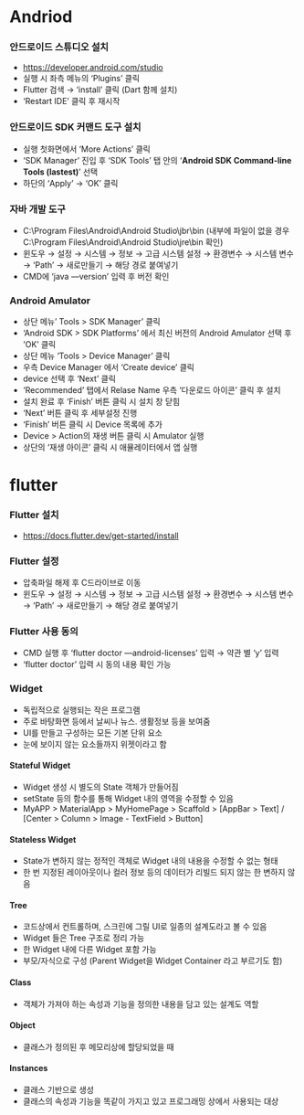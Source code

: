 # Andriod
### 안드로이드 스튜디오 설치
- https://developer.android.com/studio
- 실행 시 좌측 메뉴의 ‘Plugins’ 클릭
- Flutter 검색 → ‘install’ 클릭  (Dart 함께 설치)
- ‘Restart IDE’ 클릭 후 재시작

### 안드로이드 SDK 커맨드 도구 설치
- 실행 첫화면에서 ‘More Actions’ 클릭
- ‘SDK Manager’ 진입 후 ‘SDK Tools’ 탭 안의 ‘**Android SDK Command-line Tools (lastest)**’ 선택
- 하단의 ‘Apply’ → ‘OK’ 클릭

### 자바 개발 도구
 - C:\Program Files\Android\Android Studio\jbr\bin (내부에 파일이 없을 경우 C:\Program Files\Android\Android Studio\jre\bin 확인)
- 윈도우 → 설정 → 시스템 → 정보 → 고급 시스템 설정 → 환경변수 → 시스템 변수 → ‘Path’ → 새로만들기 → 해당 경로 붙여넣기  
- CMD에 ‘java —version’ 입력 후 버전 확인

### Android Amulator
- 상단 메뉴’ Tools > SDK Manager’ 클릭
- ‘Android SDK > SDK Platforms’ 에서 최신 버전의 Android Amulator 선택 후 ’OK’ 클릭
- 상단 메뉴 ‘Tools > Device Manager’ 클릭
- 우측 Device Manager 에서 ‘Create device’ 클릭
- device 선택 후 ‘Next’ 클릭
- ‘Recommended’ 탭에서 Relase Name 우측 ‘다운로드 아이콘’ 클릭 후 설치
- 설치 완료 후 ‘Finish’ 버튼 클릭 시 설치 창 닫힘
- ‘Next’ 버튼 클릭 후 세부설정 진행
- ‘Finish’ 버튼 클릭 시 Device 목록에 추가
- Device > Action의 재생 버튼 클릭 시 Amulator 실행
- 상단의 ‘재생 아이콘’ 클릭 시 애뮬레이터에서 앱 실행

# flutter

### Flutter 설치
- https://docs.flutter.dev/get-started/install

### Flutter 설정
- 압축파일 해제 후 C드라이브로 이동
- 윈도우 → 설정 → 시스템 → 정보 → 고급 시스템 설정 → 환경변수 → 시스템 변수 → ‘Path’ → 새로만들기 → 해당 경로 붙여넣기

### Flutter 사용 동의
- CMD 실행 후 ‘flutter doctor —android-licenses’ 입력 → 약관 별 ‘y’ 입력
- ‘flutter doctor’ 입력 시 동의 내용 확인 가능

### Widget
- 독립적으로 실행되는 작은 프로그램
- 주로 바탕화면 등에서 날씨나 뉴스. 생활정보 등을 보여줌
- UI를 만들고 구성하는 모든 기본 단위 요소
- 눈에 보이지 않는 요소들까지 위젯이라고 함

#### Stateful Widget
- Widget 생성 시 별도의 State 객체가 만들어짐
- setState 등의 함수를 통해 Widget 내의 영역을 수정할 수 있음
- MyAPP > MaterialApp > MyHomePage > Scaffold > [AppBar > Text] / [Center > Column > Image - TextField > Button]

#### Stateless Widget
- State가 변하지 않는 정적인 객체로 Widget 내의 내용을 수정할 수 없는 형태
- 한 번 지정된 레이아웃이나 컬러 정보 등의 데이터가 리빌드 되지 않는 한 변하지 않음

#### Tree
- 코드상에서 컨트롤하며, 스크린에 그릴 UI로 일종의 설계도라고 볼 수 있음
- Widget 들은 Tree 구조로 정리 가능
- 한 Widget 내에 다른 Widget 포함 가능
- 부모/자식으로 구성 (Parent Widget을 Widget Container 라고 부르기도 함)

#### Class
- 객체가 가져야 하는 속성과 기능을 정의한 내용을 담고 있는 설계도 역할

#### Object
- 클래스가 정의된 후 메모리상에 할당되었을 때

#### Instances
- 클래스 기반으로 생성
- 클래스의 속성과 기능을 똑같이 가지고 있고 프로그래밍 상에서 사용되는 대상
